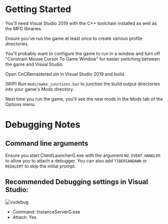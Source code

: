 # Getting Started

You'll need Visual Studio 2019 with the C++ toolchain installed as well as the MFC libraries.

Ensure you've run the game at least once to create various profile directories.

You'll probably want to configure the game to run in a window and turn off "Constrain Mouse Cursor To Game Window" for easier switching between the game and Visual Studio.

Open CnCRemastered.sln in Visual Studio 2019 and build.

(WIP) Run `mods/make_junctions.bat` to junction the build output directories into your game's Mods directory.

Next time you run the game, you'll see the new mods in the Mods tab of the Options menu.

# Debugging Notes

## Command line arguments

Ensure you start ClientLauncherG.exe with the argument `NO_EVENT_HANDLER` to allow you to attach a debugger.
You can also add `TIBERIANDAWN` or `REDALERT` to skip the initial prompt.

## Recommended Debugging settings in Visual Studio:
![vsdebug](https://i.gyazo.com/ef4b4e549803a4a86a9cadd7b2c89325.png)
* Command: InstanceServerG.exe
* Attach: Yes
